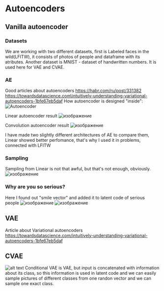 # Autoencoders
## Vanilla autoencoder
### Datasets
We are working with two different datasets, first is Labeled faces in the wild(LFITW), it consists of photos of people and dataframe with its atributes. Another dataset is MNIST - dataset of handwritten numbers. It is used here for VAE and CVAE.
### AE
Good articles about autoencoders https://habr.com/ru/post/331382 
https://towardsdatascience.com\intuitively-understanding-variational-autoencoders-1bfe67eb5daf
How autoencoder is designed "inside":
<img src="https://i.imgur.com/nVJAtMT.png" alt="Autoencoder">

Linear autoencoder result
![изображение](https://user-images.githubusercontent.com/79093859/134654548-14342e02-6b6a-4235-8985-2ff254263a2e.png)

Convolution autoencoder result
![изображение](https://user-images.githubusercontent.com/79093859/134654653-92728da6-f29e-4b5c-b4e2-b306372f8317.png)

I have made two slightly different architectures of AE to compare them, Linear showed better perfomance, that's why I used it in problems, connected with LFITW

### Sampling
Sampling from Linear is not that awful, but that's not enough, obviously.
![изображение](https://user-images.githubusercontent.com/79093859/134654462-7bc75605-e621-4dd5-a2b7-c85ea60da699.png)

### Why are you so serious?
Here I found out "smile vector" and added it to latent code of serious people
![изображение](https://user-images.githubusercontent.com/79093859/134656550-890533c0-d5ad-4e97-8e5d-d7a21e6f5e15.png)
![изображение](https://user-images.githubusercontent.com/79093859/134656572-4c53090d-0198-460f-872c-124666068905.png)


## VAE
Article about Variational autoencoders https://towardsdatascience.com/intuitively-understanding-variational-autoencoders-1bfe67eb5daf
## CVAE
![alt text](https://i.ibb.co/2tsWknB/Screen-Shot-2020-01-15-at-9-02-15-PM.png)
Conditional VAE is VAE, but input is concatenated with information about its class, so this information is used in latent code and we can easily sample pictures of different classes from one randon vector and we can sample one exact class.
